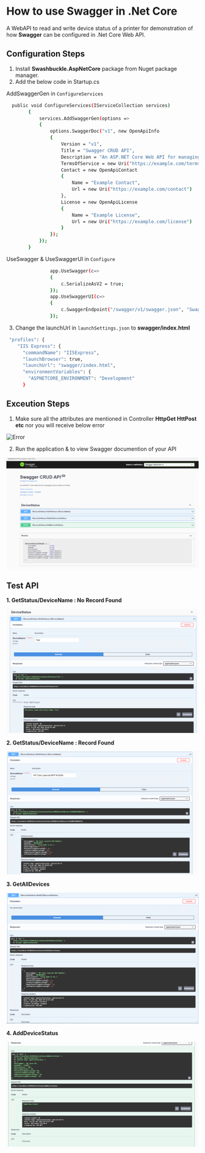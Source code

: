 # How to use Swagger in .Net Core 

A WebAPI to read and write device status of a printer for demonstration of how **Swagger** can be configured  in .Net Core Web API.

## Configuration Steps

1. Install **Swashbuckle.AspNetCore** package from Nuget package manager.
2. Add the below code in Startup.cs 
  
  AddSwaggerGen in `ConfigureServices`
  
```sh
  public void ConfigureServices(IServiceCollection services)
        {
            services.AddSwaggerGen(options =>
            {
                options.SwaggerDoc("v1", new OpenApiInfo
                {
                    Version = "v1",
                    Title = "Swagger CRUD API",
                    Description = "An ASP.NET Core Web API for managing Device Status of Printer",
                    TermsOfService = new Uri("https://example.com/terms"),
                    Contact = new OpenApiContact
                    {
                        Name = "Example Contact",
                        Url = new Uri("https://example.com/contact")
                    },
                    License = new OpenApiLicense
                    {
                        Name = "Example License",
                        Url = new Uri("https://example.com/license")
                    }
                });
            });
        }
```

UseSwagger & UseSwaggerUI in `Configure`

```sh
                app.UseSwagger(c=>
                {
                    c.SerializeAsV2 = true;
                });
                app.UseSwaggerUI(c=>
                {
                    c.SwaggerEndpoint("/swagger/v1/swagger.json", "Swagger CRUD API v1");
                });
```
3. Change the launchUrl in `launchSettings.json` to **swagger/index.html**

```sh
 "profiles": {
    "IIS Express": {
      "commandName": "IISExpress",
      "launchBrowser": true,
      "launchUrl": "swagger/index.html",
      "environmentVariables": {
        "ASPNETCORE_ENVIRONMENT": "Development"
      }
```

## Exceution Steps

1. Make sure all the attributes are mentioned in Controller **HttpGet HttPost etc** nor you will receive below error

![Error](https://www.benday.com/wp-content/uploads/2020/12/image.png)

2. Run the application & to view Swagger documention of your API

![Swagger API Documentation](https://github.com/karmakarmala/CRUDSwaggerWebAPI/blob/master/WebAPIApp/Resource/SwaggerAPI.png)

 ## Test API
    
    
  **1. GetStatus/DeviceName : No Record Found**

![NotFound](https://github.com/karmakarmala/CRUDSwaggerWebAPI/blob/master/WebAPIApp/Resource/getStatus_NotFound.png)

   **2. GetStatus/DeviceName : Record Found**

![OK](https://github.com/karmakarmala/CRUDSwaggerWebAPI/blob/master/WebAPIApp/Resource/getStatus_Ok.png)

  **3. GetAllDevices**

![GetAll](https://github.com/karmakarmala/CRUDSwaggerWebAPI/blob/master/WebAPIApp/Resource/GetAllDeviceStatus.png)

  **4. AddDeviceStatus**

![Addl](https://github.com/karmakarmala/CRUDSwaggerWebAPI/blob/master/WebAPIApp/Resource/AddDevice.png)



```


